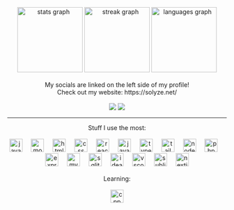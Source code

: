 <div align="center">
  <img src="https://github-readme-stats.vercel.app/api?username=solyze&hide_title=false&hide_rank=false&show_icons=true&include_all_commits=true&count_private=true&disable_animations=false&theme=radical&locale=en&hide_border=false" height="150" alt="stats graph"  />
  <img src="https://streak-stats.demolab.com?user=solyze&locale=en&mode=daily&theme=radical&hide_border=false&border_radius=5" height="150" alt="streak graph"  />
  <img src="https://github-readme-stats.vercel.app/api/top-langs?username=solyze&locale=en&hide_title=false&layout=compact&card_width=320&langs_count=5&theme=radical&hide_border=false" height="150" alt="languages graph"  />
</div>
  <br>
  <div align="center">
    My socials are linked on the left side of my profile! <br>
    Check out my website: https://solyze.net/
  </div>
  <br>

  <div align="center">
    <img src="https://img.shields.io/badge/NVIDIA-RTX3060-76B900?style=for-the-badge&logo=nvidia&logoColor=white" />
    <img src="https://img.shields.io/badge/Intel-Core_i7_12th-0071C5?style=for-the-badge&logo=intel&logoColor=white" />
  </div>
  <hr>

  <div align="center">
    Stuff I use the most:
  </div>

  <br>
  
  <div align="center">
    <img src="https://skillicons.dev/icons?i=java" height="30" alt="java logo"  />
    <img width="12" />
    <img src="https://skillicons.dev/icons?i=mongodb" height="30" alt="mongodb logo"  />
    <img width="12" />
    <img src="https://skillicons.dev/icons?i=html" height="30" alt="html logo"  />
    <img width="12" />
    <img src="https://skillicons.dev/icons?i=css" height="30" alt="css logo"  />
    <img width="12" />
    <img src="https://skillicons.dev/icons?i=react" height="30" alt="react logo"  />
    <img width="12" />
    <img src="https://skillicons.dev/icons?i=javascript" height="30" alt="javascript logo"  />
    <img width="12" />
    <img src="https://skillicons.dev/icons?i=typescript" height="30" alt="typescript logo"  />
    <img width="12" />
    <img src="https://skillicons.dev/icons?i=tailwind" height="30" alt="tailwind logo"  />
    <img width="12" />
    <img src="https://skillicons.dev/icons?i=nodejs" height="30" alt="nodejs logo"  />
    <img width="12" />
    <img src="https://skillicons.dev/icons?i=php" height="30" alt="php logo"  />
    <img width="12" />
    <img src="https://skillicons.dev/icons?i=expressjs" height="30" alt="expressjs logo"  />
    <img width="12" />
    <img src="https://skillicons.dev/icons?i=mysql" height="30" alt="mysql logo"  />
    <img width="12" />
    <img src="https://skillicons.dev/icons?i=sqlite" height="30" alt="sqlite logo"  />
    <img width="12" />
    <img src="https://skillicons.dev/icons?i=idea" height="30" alt="idea logo"  />
    <img width="12" />
    <img src="https://skillicons.dev/icons?i=vscode" height="30" alt="vscode logo"  />
    <img width="12" />
    <img src="https://skillicons.dev/icons?i=sublime" height="30" alt="sublime logo"  />
    <img width="12" />
    <img src="https://skillicons.dev/icons?i=nextjs" height="30" alt="nextjs logo"  />
  </div>

  <br>

  <div align="center">
    Learning:
  </div>

  <br>
  
  <div align="center">
    <img src="https://skillicons.dev/icons?i=cpp" height="30" alt="cpp logo"  />
  </div>
